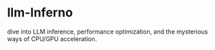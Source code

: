 # llm-Inferno
dive into LLM inference, performance optimization, and the mysterious ways of CPU/GPU acceleration.
